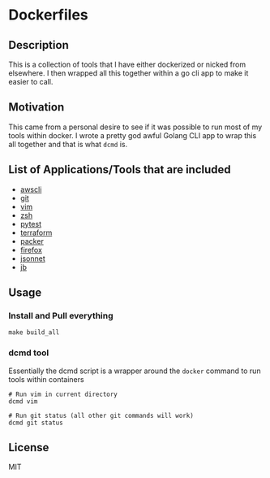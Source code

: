 # Dockerfiles

## Description

This is a collection of tools that I have either dockerized or nicked from elsewhere. I then wrapped all this together within a go cli app to make it easier to call.

## Motivation

This came from a personal desire to see if it was possible to run most of my tools within docker. I wrote a pretty god awful Golang CLI app to wrap this all together and that is what `dcmd` is.

## List of Applications/Tools that are included

- [awscli](https://hub.docker.com/r/davyj0nes/awscli/)
- [git](https://hub.docker.com/r/davyj0nes/git/)
- [vim](https://hub.docker.com/r/davyj0nes/vim/)
- [zsh](https://hub.docker.com/r/davyj0nes/zsh/)
- [pytest](https://hub.docker.com/r/davyj0nes/pytest/)
- [terraform](https://hub.docker.com/r/hashicorp/terraform/)
- [packer](https://hub.docker.com/r/hashicorp/packer/)
- [firefox](https://hub.docker.com/r/jess/firefox/)
- [jsonnet](https://hub.docker.com/r/davyj0nes/jsonnet/)
- [jb](https://hub.docker.com/r/davyj0nes/jb/)

## Usage

### Install and Pull everything

```shell
make build_all
```

### dcmd tool

Essentially the dcmd script is a wrapper around the `docker` command to run tools within containers

```shell
# Run vim in current directory
dcmd vim

# Run git status (all other git commands will work)
dcmd git status
```

## License
MIT

